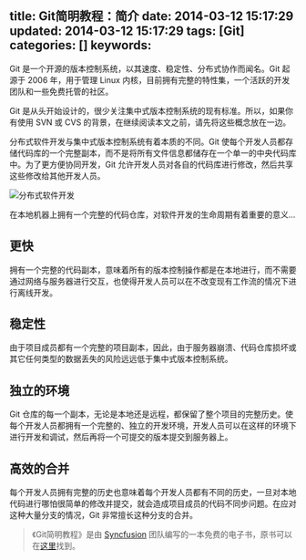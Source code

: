 title: Git简明教程：简介
date: 2014-03-12 15:17:29
updated: 2014-03-12 15:17:29
tags: [Git]
categories: []
keywords:
---
Git 是一个开源的版本控制系统，以其速度、稳定性、分布式协作而闻名。Git 起源于 2006 年，用于管理 Linux 内核，目前拥有完整的特性集，一个活跃的开发团队和一些免费托管的社区。

Git 是从头开始设计的，很少关注集中式版本控制系统的现有标准。所以，如果你有使用 SVN 或 CVS 的背景，在继续阅读本文之前，请先将这些概念放在一边。

分布式软件开发与集中式版本控制系统有着本质的不同。Git 使每个开发人员都存储代码库的一个完整副本，而不是将所有文件信息都储存在一个单一的中央代码库中。为了更方便协同开发，Git 允许开发人员对各自的代码库进行修改，然后共享这些修改给其他开发人员。

![分布式软件开发](http://bubkoo.qiniudn.com/distributed-software-development.png)

在本地机器上拥有一个完整的代码仓库，对软件开发的生命周期有着重要的意义...

<!--more-->

## 更快 ##

拥有一个完整的代码副本，意味着所有的版本控制操作都是在本地进行，而不需要通过网络与服务器进行交互，也使得开发人员可以在不改变现有工作流的情况下进行离线开发。

## 稳定性 ##

由于项目成员都有一个完整的项目副本，因此，由于服务器崩溃、代码仓库损坏或其它任何类型的数据丢失的风险远远低于集中式版本控制系统。

## 独立的环境 ##

Git 仓库的每一个副本，无论是本地还是远程，都保留了整个项目的完整历史。使每个开发人员都拥有一个完整的、独立的开发环境，开发人员可以在这样的环境下进行开发和调试，然后再将一个可提交的版本提交到服务器上。

## 高效的合并 ##

每个开发人员拥有完整的历史也意味着每个开发人员都有不同的历史，一旦对本地代码进行哪怕很简单的修改并提交，就会造成项目成员的代码不同步问题。在应对这种大量分支的情况，Git 非常擅长这种分支的合并。

>《Git简明教程》是由 [Syncfusion](http://www.syncfusion.com/resources/techportal/ebooks/git?utm_medium=BizDev-Nettutsplus0613) 团队编写的一本免费的电子书，原书可以在[这里](http://www.syncfusion.com/resources/techportal/ebooks/git?utm_medium=BizDev-Nettutsplus0613)找到。